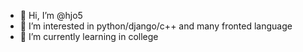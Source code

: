- 👋 Hi, I’m @hjo5
- 👀 I’m interested in python/django/c++ and many fronted language
- 🌱 I’m currently learning in college

<!---
hjo5/hjo5 is a ✨ special ✨ repository because its `README.md` (this file) appears on your GitHub profile.
You can click the Preview link to take a look at your changes.
--->
